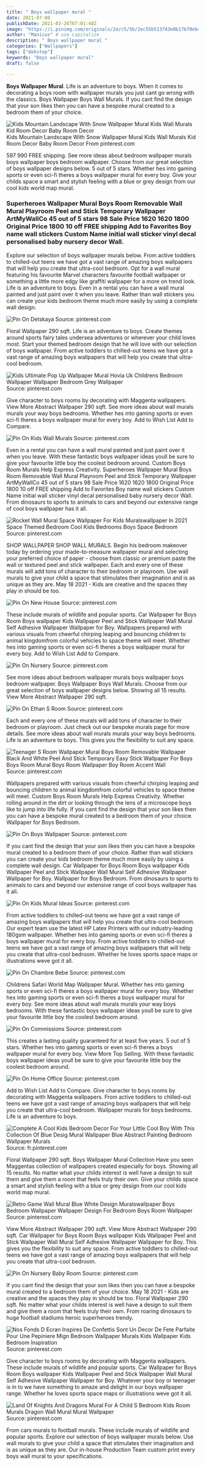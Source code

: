 ```yaml
---
title: " Boys wallpaper mural "
date: 2021-07-08
publishDate: 2021-03-26T07:01:48Z
image: "https://i.pinimg.com/originals/2e/c5/5b/2ec55b513743e0b17b70eb4b4042c0a7.jpg"
author: "Manicus" # use capitalize
description: " Boys wallpaper mural "
categories: ["Wallpapers"]
tags: ["dekstop"]
keywords: "Boys wallpaper mural"
draft: false

---
```



**Boys Wallpaper Mural**. Life is an adventure to boys. When it comes to decorating a boys room with wallpaper murals you just cant go wrong with the classics. Boys Wallpaper Boys Wall Murals. If you cant find the design that your son likes then you can have a bespoke mural created to a bedroom them of your choice.

![Kids Mountain Landscape With Snow Wallpaper Mural Kids Wall Murals Kid Room Decor Baby Room Decor](https://i.pinimg.com/originals/d6/86/f5/d686f54a24b2558872ff8c1c07b90f9b.jpg "Kids Mountain Landscape With Snow Wallpaper Mural Kids Wall Murals Kid Room Decor Baby Room Decor")
Kids Mountain Landscape With Snow Wallpaper Mural Kids Wall Murals Kid Room Decor Baby Room Decor From pinterest.com


597 990 FREE shipping. See more ideas about bedroom wallpaper murals boys wallpaper boys bedroom wallpaper. Choose from our great selection of boys wallpaper designs below. 5 out of 5 stars. Whether hes into gaming sports or even sci-fi theres a boys wallpaper mural for every boy. Give your childs space a smart and stylish feeling with a blue or grey design from our cool kids world map mural.

### Superheroes Wallpaper Mural Boys Room Removable Wall Mural Playroom Peel and Stick Temporary Wallpaper ArtMyWallCo 45 out of 5 stars 98 Sale Price 1620 1620 1800 Original Price 1800 10 off FREE shipping Add to Favorites Boy name wall stickers Custom Name initial wall sticker vinyl decal personalised baby nursery decor Wall.

Explore our selection of boys wallpaper murals below. From active toddlers to chilled-out teens we have got a vast range of amazing boys wallpapers that will help you create that ultra-cool bedroom. Opt for a wall mural featuring his favourite Marvel characters favourite football wallpaper or something a little more edgy like graffiti wallpaper for a more on trend look. Life is an adventure to boys. Even in a rental you can have a wall mural painted and just paint over it when you leave. Rather than wall stickers you can create your kids bedroom theme much more easily by using a complete wall design.


![Pin On Detskaya](https://i.pinimg.com/originals/37/20/ba/3720ba1554465c80dc8900f3b2147cfa.jpg "Pin On Detskaya")
Source: pinterest.com

Floral Wallpaper 290 sqft. Life is an adventure to boys. Create themes around sports fairy tales undersea adventures or wherever your child loves most. Start your themed bedroom design that he will love with our selection of boys wallpaper. From active toddlers to chilled-out teens we have got a vast range of amazing boys wallpapers that will help you create that ultra-cool bedroom.

![Kids Ultimate Pop Up Wallpaper Mural Hovia Uk Childrens Bedroom Wallpaper Wallpaper Bedroom Grey Wallpaper](https://i.pinimg.com/originals/24/98/c8/2498c8841ccb42100875a4ca8b44b2bc.jpg "Kids Ultimate Pop Up Wallpaper Mural Hovia Uk Childrens Bedroom Wallpaper Wallpaper Bedroom Grey Wallpaper")
Source: pinterest.com

Give character to boys rooms by decorating with Maggenta wallpapers. View More Abstract Wallpaper 290 sqft. See more ideas about wall murals murals your way boys bedrooms. Whether hes into gaming sports or even sci-fi theres a boys wallpaper mural for every boy. Add to Wish List Add to Compare.

![Pin On Kids Wall Murals](https://i.pinimg.com/originals/b7/db/d7/b7dbd7db398921213dd68828d60fe611.jpg "Pin On Kids Wall Murals")
Source: pinterest.com

Even in a rental you can have a wall mural painted and just paint over it when you leave. With these fantastic boys wallpaper ideas youll be sure to give your favourite little boy the coolest bedroom around. Custom Boys Room Murals Help Express Creativity. Superheroes Wallpaper Mural Boys Room Removable Wall Mural Playroom Peel and Stick Temporary Wallpaper ArtMyWallCo 45 out of 5 stars 98 Sale Price 1620 1620 1800 Original Price 1800 10 off FREE shipping Add to Favorites Boy name wall stickers Custom Name initial wall sticker vinyl decal personalised baby nursery decor Wall. From dinosaurs to sports to animals to cars and beyond our extensive range of cool boys wallpaper has it all.

![Rocket Wall Mural Space Wallpaper For Kids Muralswallpaper In 2021 Space Themed Bedroom Cool Kids Bedrooms Boys Space Bedroom](https://i.pinimg.com/736x/42/d0/fb/42d0fb30f9f904728f2a975e512d9596.jpg "Rocket Wall Mural Space Wallpaper For Kids Muralswallpaper In 2021 Space Themed Bedroom Cool Kids Bedrooms Boys Space Bedroom")
Source: pinterest.com

SHOP WALLPAPER SHOP WALL MURALS. Begin his bedroom makeover today by ordering your made-to-measure wallpaper mural and selecting your preferred choice of paper - choose from classic or premium paste the wall or textured peel and stick wallpaper. Each and every one of these murals will add tons of character to their bedroom or playroom. Use wall murals to give your child a space that stimulates their imagination and is as unique as they are. May 18 2021 - Kids are creative and the spaces they play in should be too.

![Pin On New House](https://i.pinimg.com/originals/9f/e5/c2/9fe5c209786cb21ff0e50dc22fa5d318.jpg "Pin On New House")
Source: pinterest.com

These include murals of wildlife and popular sports. Car Wallpaper for Boys Room Boys wallpaper Kids Wallpaper Peel and Stick Wallpaper Wall Mural Self Adhesive Wallpaper Wallpaper for Boy. Wallpapers prepared with various visuals from cheerful chirping leaping and bouncing children to animal kingdomfrom colorful vehicles to space theme will meet. Whether hes into gaming sports or even sci-fi theres a boys wallpaper mural for every boy. Add to Wish List Add to Compare.

![Pin On Nursery](https://i.pinimg.com/736x/a5/95/70/a59570e71099cefec5fbf3b208ac7d53.jpg "Pin On Nursery")
Source: pinterest.com

See more ideas about bedroom wallpaper murals boys wallpaper boys bedroom wallpaper. Boys Wallpaper Boys Wall Murals. Choose from our great selection of boys wallpaper designs below. Showing all 15 results. View More Abstract Wallpaper 290 sqft.

![Pin On Ethan S Room](https://i.pinimg.com/originals/fa/68/c1/fa68c11751f5bbf817fcba493c7272d6.jpg "Pin On Ethan S Room")
Source: pinterest.com

Each and every one of these murals will add tons of character to their bedroom or playroom. Just check out our bespoke murals page for more details. See more ideas about wall murals murals your way boys bedrooms. Life is an adventure to boys. This gives you the flexibility to suit any space.

![Teenager S Room Wallpaper Mural Boys Room Removable Wallpaper Black And White Peel And Stick Temporary Easy Stick Wallpaper For Boys Boys Room Mural Boys Room Wallpaper Boy Room Accent Wall](https://i.pinimg.com/originals/42/f8/79/42f8796361c8ac81f95528ccce51d51e.png "Teenager S Room Wallpaper Mural Boys Room Removable Wallpaper Black And White Peel And Stick Temporary Easy Stick Wallpaper For Boys Boys Room Mural Boys Room Wallpaper Boy Room Accent Wall")
Source: pinterest.com

Wallpapers prepared with various visuals from cheerful chirping leaping and bouncing children to animal kingdomfrom colorful vehicles to space theme will meet. Custom Boys Room Murals Help Express Creativity. Whether rolling around in the dirt or looking through the lens of a microscope boys like to jump into life fully. If you cant find the design that your son likes then you can have a bespoke mural created to a bedroom them of your choice. Wallpaper for Boys Bedroom.

![Pin On Boys Wallpaper](https://i.pinimg.com/736x/2c/dd/c4/2cddc4d2096001f0bc7ee57bc55be47a.jpg "Pin On Boys Wallpaper")
Source: pinterest.com

If you cant find the design that your son likes then you can have a bespoke mural created to a bedroom them of your choice. Rather than wall stickers you can create your kids bedroom theme much more easily by using a complete wall design. Car Wallpaper for Boys Room Boys wallpaper Kids Wallpaper Peel and Stick Wallpaper Wall Mural Self Adhesive Wallpaper Wallpaper for Boy. Wallpaper for Boys Bedroom. From dinosaurs to sports to animals to cars and beyond our extensive range of cool boys wallpaper has it all.

![Pin On Kids Mural Ideas](https://i.pinimg.com/originals/25/de/7b/25de7badd4bf29f5ce49872b8a010327.jpg "Pin On Kids Mural Ideas")
Source: pinterest.com

From active toddlers to chilled-out teens we have got a vast range of amazing boys wallpapers that will help you create that ultra-cool bedroom. Our expert team use the latest HP Latex Printers with our industry-leading 180gsm wallpaper. Whether hes into gaming sports or even sci-fi theres a boys wallpaper mural for every boy. From active toddlers to chilled-out teens we have got a vast range of amazing boys wallpapers that will help you create that ultra-cool bedroom. Whether he loves sports space maps or illustrations weve got it all.

![Pin On Chambre Bebe](https://i.pinimg.com/736x/30/d9/97/30d997b464f65af2274cd61aaba97c5d.jpg "Pin On Chambre Bebe")
Source: pinterest.com

Childrens Safari World Map Wallpaper Mural. Whether hes into gaming sports or even sci-fi theres a boys wallpaper mural for every boy. Whether hes into gaming sports or even sci-fi theres a boys wallpaper mural for every boy. See more ideas about wall murals murals your way boys bedrooms. With these fantastic boys wallpaper ideas youll be sure to give your favourite little boy the coolest bedroom around.

![Pin On Commissions](https://i.pinimg.com/originals/ec/34/b8/ec34b8ce0322a5a70e789efde7e0b153.jpg "Pin On Commissions")
Source: pinterest.com

This creates a lasting quality guaranteed for at least five years. 5 out of 5 stars. Whether hes into gaming sports or even sci-fi theres a boys wallpaper mural for every boy. View More Top Selling. With these fantastic boys wallpaper ideas youll be sure to give your favourite little boy the coolest bedroom around.

![Pin On Home Office](https://i.pinimg.com/736x/4f/ad/fe/4fadfe6113061dd80e8cbab7f14f0cf3.jpg "Pin On Home Office")
Source: pinterest.com

Add to Wish List Add to Compare. Give character to boys rooms by decorating with Maggenta wallpapers. From active toddlers to chilled-out teens we have got a vast range of amazing boys wallpapers that will help you create that ultra-cool bedroom. Wallpaper murals for boys bedrooms. Life is an adventure to boys.

![Complete A Cool Kids Bedroom Decor For Your Little Cool Boy With This Collection Of Blue Desig Mural Wallpaper Blue Abstract Painting Bedroom Wallpaper Murals](https://i.pinimg.com/originals/e7/4e/04/e74e042c44bad4136f4c042001f1c209.jpg "Complete A Cool Kids Bedroom Decor For Your Little Cool Boy With This Collection Of Blue Desig Mural Wallpaper Blue Abstract Painting Bedroom Wallpaper Murals")
Source: fr.pinterest.com

Floral Wallpaper 290 sqft. Boys Wallpaper Mural Collection Have you seen Maggentas collection of wallpapers created especially for boys. Showing all 15 results. No matter what your childs interest is well have a design to suit them and give them a room that feels truly their own. Give your childs space a smart and stylish feeling with a blue or grey design from our cool kids world map mural.

![Retro Game Wall Mural Blue White Design Muralswallpaper Boys Bedroom Wallpaper Wallpaper Design For Bedroom Boys Room Wallpaper](https://i.pinimg.com/736x/a3/ea/3a/a3ea3aad4b4ef5cccb1a5ccb0d432d8f.jpg "Retro Game Wall Mural Blue White Design Muralswallpaper Boys Bedroom Wallpaper Wallpaper Design For Bedroom Boys Room Wallpaper")
Source: pinterest.com

View More Abstract Wallpaper 290 sqft. View More Abstract Wallpaper 290 sqft. Car Wallpaper for Boys Room Boys wallpaper Kids Wallpaper Peel and Stick Wallpaper Wall Mural Self Adhesive Wallpaper Wallpaper for Boy. This gives you the flexibility to suit any space. From active toddlers to chilled-out teens we have got a vast range of amazing boys wallpapers that will help you create that ultra-cool bedroom.

![Pin On Nursery Baby Room](https://i.pinimg.com/originals/88/c1/22/88c1228b9099afdb3a9a8c21f34be522.jpg "Pin On Nursery Baby Room")
Source: pinterest.com

If you cant find the design that your son likes then you can have a bespoke mural created to a bedroom them of your choice. May 18 2021 - Kids are creative and the spaces they play in should be too. Floral Wallpaper 290 sqft. No matter what your childs interest is well have a design to suit them and give them a room that feels truly their own. From roaring dinosaurs to huge football stadiums heroic superheroes trendy.

![Nos Fonds D Ecran Inspires De Confettis Sont Un Decor De Fete Parfaite Pour Une Pepiniere Mign Bedroom Wallpaper Murals Kids Wallpaper Kids Bedroom Inspiration](https://i.pinimg.com/736x/5e/18/2a/5e182ae2e260f32f07863e337daf7637.jpg "Nos Fonds D Ecran Inspires De Confettis Sont Un Decor De Fete Parfaite Pour Une Pepiniere Mign Bedroom Wallpaper Murals Kids Wallpaper Kids Bedroom Inspiration")
Source: pinterest.com

Give character to boys rooms by decorating with Maggenta wallpapers. These include murals of wildlife and popular sports. Car Wallpaper for Boys Room Boys wallpaper Kids Wallpaper Peel and Stick Wallpaper Wall Mural Self Adhesive Wallpaper Wallpaper for Boy. Whatever your boy or teenager is in to we have something to amaze and delight in our boys wallpaper range. Whether he loves sports space maps or illustrations weve got it all.

![Land Of Knights And Dragons Mural For A Child S Bedroom Kids Room Murals Dragon Wall Mural Mural Wallpaper](https://i.pinimg.com/originals/2e/c5/5b/2ec55b513743e0b17b70eb4b4042c0a7.jpg "Land Of Knights And Dragons Mural For A Child S Bedroom Kids Room Murals Dragon Wall Mural Mural Wallpaper")
Source: pinterest.com

From cars murals to football murals. These include murals of wildlife and popular sports. Explore our selection of boys wallpaper murals below. Use wall murals to give your child a space that stimulates their imagination and is as unique as they are. Our in-house Production Team custom print every boys wall mural to your specifications.

